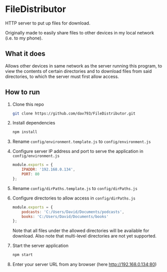 
# FileDistributor

HTTP server to put up files for download.

Originally made to easily share files to other devices in my local network (i.e. to my phone).

## What it does

Allows other devices in same network as the server running this program, to view the contents of certain directories and to download files from said directories, to which the server must first allow access.

## How to run

1. 	Clone this repo
	```bash
	git clone https://github.com/dav793/FileDistributor.git
	```

2. 	Install dependencies
	```bash
	npm install
	```

3. 	Rename `config/environment.template.js` to `config/environment.js`

4. 	Configure server IP address and port to serve the application in `config/environment.js`
	```javascript
	module.exports = {
	    IPADDR: '192.168.0.134',
	    PORT: 80
	};
	```

3. 	Rename `config/dirPaths.template.js` to `config/dirPaths.js`

4. 	Configure directories to allow access in `config/dirPaths.js`
	```javascript
	module.exports = {
	    podcasts: 'C:/Users/David/Documents/podcasts',
	    books: 'C:/Users/David/Documents/books'
	};
	```

	Note that all files under the allowed directories will be available for download. Also note that multi-level directories are not yet supported.

5.	Start the server application
	```bash
	npm start
	```

6.	Enter your server URL from any browser (here http://192.168.0.134:80)